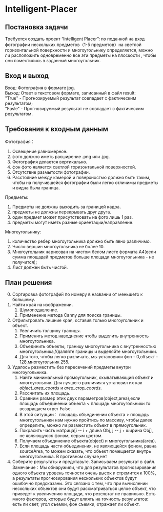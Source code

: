 # Intelligent-Placer
## Постановка задачи
Требуется создать проект “Intelligent Placer”: по поданной на вход фотографии нескольких предметов（1-5 предметов）на светлой горизонтальной поверхности и многоугольнику определяется, можно ли расположить одновременно все эти предметы на плоскости , чтобы они поместились в заданный многоугольник.

## Вход и выход
Вход: Фотография в формате jpg.  
Выход: Ответ в текстовом формате, записанный в файл result:  
"True" - Прогнозируемый результат совпадает с фактическим результатом;  
"Fasle" - Прогнозируемый результат не совпадает с фактическим результатом.  

## Требования к входным данным
Фотография：
1. Освещение равномерное.
2. фото должно иметь расширение .png или .jpg.
3. Фотография делается вертикально.
4. фон фото является cветлой горизонтальной поверхностей.
5. Отсутствие размытости фотографии.
6. Расстояние между камерой и поверхностью должно быть таким, чтобы на получившейся фотографии были легко отличимы предметы и видна была граница.

Предметы:
1. Предметы не должны выходить за границей кадра.
2. предметы не должны перекрывать друг друга.
3. один предмет может присутствовать на фото лишь 1 раз.
4. предметы могут иметь разные ориентации/направление.

Многоугольнику:
1. количество ребер многоугольника должно быть явно различимо.
2. Число вершин многоугольника не более 10.
3. Многоугольник нарисован на чистом белом листе формата А4(если сумма площадей предметов больше площади многоугольника - не получится);
4. Лист должен быть чистой.

## План решения
0. Сортировка фотографий по номеру в названии от меньшего к большему.
1. Найти края на изображении.
   1. Шумоподавление.
   2. Применение метода Canny для поиска границы.
2. Отфильтровать лишние края, оставив только многоугольник и объект.
   1. Увеличить толщину границы.
   2. Применить метод наводнение чтобы выделить внутренность многоугольника.
   3. Объединить объекты, границу многоугольника с внутренностью многоугольника,Удаляйте границы и выделяйте многоугольники.
   4. Для того, чтобы легко различать, мы установили фон - 0,объект - 128,многоугольник 255.
3. Удалось разместить без пересечений предметы внутри многоугольника.
   1. Найти минимальный прямоугольник, охыватывающий объект и многоугольник. Для лучшего различия я установил их как *object_area_coords* и *area_crop_coords*. 
   2. Рассчитать их площадь.
   3. Сравним размер этих двух параметров(object,area),если площадь объединении объекта < площадь многоугольники то возвращаем ответ False. 
   4. В этой ситуации： площадь объединении объекта > площадь многоугольники нам нужно пройтись по массиву, чтобы далее определить, можно ли разместить объект в прямоугольник.
   5. Покрасить часть матрица[i -- i + длина Obj, j -- j + ширина Obj], не являющуюся фоном, серым цветом.
   6. Получаем объединение объекта(object) и многоугольника(area).
   7. Если площадь части объединения, не являющейся фоном, равна sourceArea, то можем сказать, что объект помещается внутрь многоугольника. В противном случае,нет 
4. Соберите результаты и представьте.
   Записываем результат в файл.
Замечание：Мы обнаружили, что для результатов прогнозирования одного объекта уровень точности очень высок и стремится к 100%, а результаты прогнозирования нескольких объектов будут ошибочно предсказаны. Это связано с тем, что при вычислении нескольких объектов они будут рассматриваться целое объект, что приведет к увеличению площади, что резельтат не правильно. Есть много факторов, которые будут влиять на точность результатов: есть ли свет, угол съемки, фон съемки, отражает ли объект.
